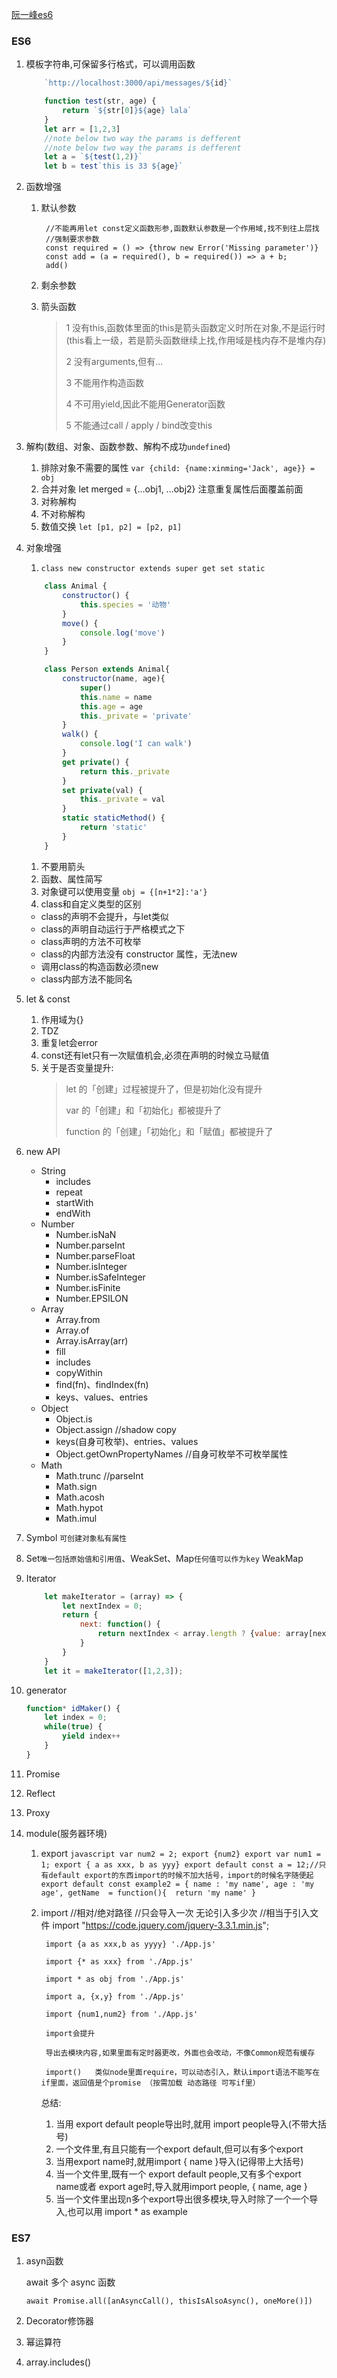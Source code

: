[阮一峰es6](http://es6.ruanyifeng.com/)

### ES6
1. 模板字符串,可保留多行格式，可以调用函数
    ```javascript
        `http://localhost:3000/api/messages/${id}`

        function test(str, age) {
            return `${str[0]}${age} lala`
        }
        let arr = [1,2,3]
        //note below two way the params is defferent
        //note below two way the params is defferent
        let a = `${test(1,2)}`
        let b = test`this is 33 ${age}`
    ```

2. 函数增强

    1. 默认参数

            //不能再用let const定义函数形参,函数默认参数是一个作用域,找不到往上层找
            //强制要求参数
            const required = () => {throw new Error('Missing parameter')}
            const add = (a = required(), b = required()) => a + b;
            add()
    2. 剩余参数
    3. 箭头函数
        > 1 没有this,函数体里面的this是箭头函数定义时所在对象,不是运行时(this看上一级，若是箭头函数继续上找,作用域是栈内存不是堆内存)
        >
        > 2 没有arguments,但有...
        >
        > 3 不能用作构造函数
        >
        > 4 不可用yield,因此不能用Generator函数
        >
        > 5 不能通过call / apply / bind改变this

3. 解构(数组、对象、函数参数、解构不成功`undefined`)
    1. 排除对象不需要的属性 `var {child: {name:xinming='Jack', age}} = obj`
    2. 合并对象  let merged = {...obj1, ...obj2} 注意重复属性后面覆盖前面
    3. 对称解构
    4. 不对称解构
    5. 数值交换 `let [p1, p2] = [p2, p1]`
4. 对象增强
    1. `class new constructor extends super get set static`
    ```javascript
        class Animal {
            constructor() {
                this.species = '动物'
            }
            move() {
                console.log('move')
            }
        }

        class Person extends Animal{
            constructor(name, age){
                super()
                this.name = name
                this.age = age
                this._private = 'private'
            }
            walk() {
                console.log('I can walk')
            }
            get private() {
                return this._private
            }
            set private(val) {
                this._private = val
            }
            static staticMethod() {
                return 'static'
            }
        }
    ```
    1. 不要用箭头
    2. 函数、属性简写
    3. 对象键可以使用变量 `obj = {[n+1*2]:'a'}`
    4. class和自定义类型的区别
      - class的声明不会提升，与let类似
      - class的声明自动运行于严格模式之下
      - class声明的方法不可枚举
      - class的内部方法没有 constructor 属性，无法new
      - 调用class的构造函数必须new
      - class内部方法不能同名
5. let & const
    1. 作用域为{}
    2. TDZ
    3. 重复let会error
    4. const还有let只有一次赋值机会,必须在声明的时候立马赋值
    5. 关于是否变量提升:
        >let 的「创建」过程被提升了，但是初始化没有提升
        >
        >var 的「创建」和「初始化」都被提升了
        >
        >function 的「创建」「初始化」和「赋值」都被提升了

6.  new API
    - String
        - includes
        - repeat
        - startWith
        - endWith
    - Number
        - Number.isNaN
        - Number.parseInt
        - Number.parseFloat
        - Number.isInteger
        - Number.isSafeInteger
        - Number.isFinite
        - Number.EPSILON
    - Array
        - Array.from
        - Array.of
        - Array.isArray(arr)
        - fill
        - includes
        - copyWithin
        - find(fn)、findIndex(fn)
        - keys、values、entries
    - Object
        - Object.is
        - Object.assign   //shadow copy
        - keys(自身可枚举)、entries、values
        - Object.getOwnPropertyNames //自身可枚举不可枚举属性
    - Math
        - Math.trunc  //parseInt
        - Math.sign
        - Math.acosh
        - Math.hypot
        - Math.imul
7.  Symbol `可创建对象私有属性`
8.  Set`唯一包括原始值和引用值`、WeakSet、Map`任何值可以作为key` WeakMap
9.  Iterator
    ```javascript
        let makeIterator = (array) => {
            let nextIndex = 0;
            return {
                next: function() {
                    return nextIndex < array.length ? {value: array[nextIndex++], done:false} : {done:true}
                }
            }
        }
        let it = makeIterator([1,2,3]);
    ```
10. generator
    ```javascript
    function* idMaker() {
        let index = 0;
        while(true) {
            yield index++
        }
    }
    ```
11. Promise
12. Reflect
13. Proxy
14. module(服务器环境)
    1. export
            ```javascript
            var num2 = 2; export {num2}
            export var num1 = 1;
            export { a as xxx, b as yyy}
            export default const a = 12;//只有default export的东西import的时候不加大括号，import的时候名字随便起
            export default const example2 = {
                name : 'my name',
                age : 'my age',
                getName  = function(){  return 'my name' }
            ```
    2. import
            //相对/绝对路径
            //只会导入一次  无论引入多少次
            //相当于引入文件
            import "https://code.jquery.com/jquery-3.3.1.min.js";

            import {a as xxx,b as yyyy} './App.js'

            import {* as xxx} from './App.js'

            import * as obj from './App.js'

            import a, {x,y} from './App.js'

            import {num1,num2} from './App.js'

            import会提升

            导出去模块内容,如果里面有定时器更改，外面也会改动，不像Common规范有缓存

            import()   类似node里面require，可以动态引入，默认import语法不能写在if里面，返回值是个promise （按需加载 动态路径 可写if里）
        总结:
        1. 当用 export default people导出时,就用 import people导入(不带大括号)
        2. 一个文件里,有且只能有一个export default,但可以有多个export
        3. 当用export name时,就用import { name }导入(记得带上大括号)
        4. 当一个文件里,既有一个 export default people,又有多个export name或者 export age时,导入就用import people, { name, age }
        5. 当一个文件里出现n多个export导出很多模块,导入时除了一个一个导入,也可以用 import * as example

### ES7
1. asyn函数

    await 多个 async 函数

    `await Promise.all([anAsyncCall(), thisIsAlsoAsync(), oneMore()])`
2. Decorator修饰器
3. 幂运算符
4. array.includes()